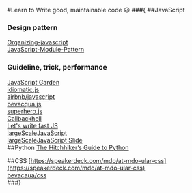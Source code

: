 #Learn to Write good, maintainable code :smiley:
###{
##JavaScript
### Design pattern
[Organizing-javascript](http://alistapart.com/article/the-design-of-code-organizing-javascript)  
[JavaScript-Module-Pattern](https://css-tricks.com/how-do-you-structure-javascript-the-module-pattern-edition/)  
### Guideline, trick, performance
[JavaScript Garden](http://bonsaiden.github.io/JavaScript-Garden/zhtw/)  
[idiomatic.js](https://github.com/rwaldron/idiomatic.js)  
[airbnb/javascript](https://github.com/airbnb/javascript)  
[bevacqua.js](https://github.com/bevacqua/js)  
[superhero.js](https://github.com/superherojs/superherojs)  
[Callbackhell](http://callbackhell.com/)  
[Let's write fast JS](https://medium.com/the-javascript-collection/lets-write-fast-javascript-2b03c5575d9e)  
[largeScaleJavaScript](http://addyosmani.com/largescalejavascript/)  
[largeScaleJavaScript Slide](http://www.slideshare.net/AddyOsmani/largescale-javascript-development)  
##Python
[The Hitchhiker’s Guide to Python](http://docs.python-guide.org/en/latest/)

##CSS
[https://speakerdeck.com/mdo/at-mdo-ular-css](https://speakerdeck.com/mdo/at-mdo-ular-css)  
[bevacaua/css](https://github.com/bevacqua/css)  
###}
